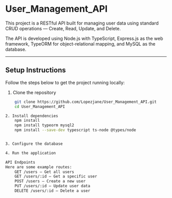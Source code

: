 # User_Management_API

This project is a RESTful API built for managing user data using standard CRUD operations — Create, Read, Update, and Delete.

The API is developed using Node.js with TypeScript, Express.js as the web framework, TypeORM for object-relational mapping, and MySQL as the database.

---

## Setup Instructions

Follow the steps below to get the project running locally:

1. Clone the repository
```bash
    git clone https://github.com/Lopezjane/User_Management_API.git
    cd User_Management_API

2. Install dependencies
    npm install
    npm install typeorm mysql2
    npm install --save-dev typescript ts-node @types/node


3. Configure the database

4. Run the application

API Endpoints
Here are some example routes:
    GET /users – Get all users
    GET /users/:id – Get a specific user
    POST /users – Create a new user
    PUT /users/:id – Update user data
    DELETE /users/:id – Delete a user

